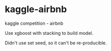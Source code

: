 # kaggle-airbnb
kaggle competition - airbnb

Use xgboost with stacking to build model.

Didn't use set seed, so it can't be re-producible.
